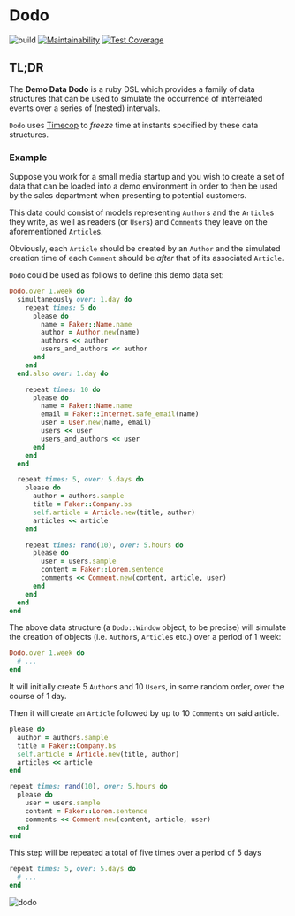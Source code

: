 # Dodo


![build](https://travis-ci.org/TomFinill/dodo.svg?branch=master) [![Maintainability](https://api.codeclimate.com/v1/badges/42198ebf17bf127e0da6/maintainability)](https://codeclimate.com/github/TomFinill/dodo/maintainability) [![Test Coverage](https://api.codeclimate.com/v1/badges/42198ebf17bf127e0da6/test_coverage)](https://codeclimate.com/github/TomFinill/dodo/test_coverage)

## TL;DR

The **Demo Data Dodo** is a ruby DSL which provides a 
family of data structures that can be used to simulate the occurrence of 
interrelated events over a series of (nested) intervals.

`Dodo` uses [Timecop](https://github.com/travisjeffery/timecop) to _freeze_ 
time at instants specified by these data structures.

### Example

Suppose you work for a small media startup and you wish to create a set of data
that can be loaded into a demo environment in order to then be used by the sales 
department when presenting to potential customers.

This data could consist of models representing `Author`s and the `Article`s they 
write, as well as readers (or `User`s) and `Comment`s they leave on the 
aforementioned `Article`s.

Obviously, each `Article` should be created by an `Author` and the simulated
 creation time of each `Comment` should be _after_ that of its associated 
 `Article`.

`Dodo` could be used as follows to define this demo data set:

```ruby
Dodo.over 1.week do
  simultaneously over: 1.day do
    repeat times: 5 do
      please do
        name = Faker::Name.name
        author = Author.new(name)
        authors << author
        users_and_authors << author
      end
    end
  end.also over: 1.day do

    repeat times: 10 do
      please do
        name = Faker::Name.name
        email = Faker::Internet.safe_email(name)
        user = User.new(name, email)
        users << user
        users_and_authors << user
      end
    end
  end

  repeat times: 5, over: 5.days do
    please do
      author = authors.sample
      title = Faker::Company.bs
      self.article = Article.new(title, author)
      articles << article
    end

    repeat times: rand(10), over: 5.hours do
      please do
        user = users.sample
        content = Faker::Lorem.sentence
        comments << Comment.new(content, article, user)
      end
    end
  end
end
```
 
The above data structure (a `Dodo::Window` object, to be precise) will 
simulate the creation of objects (i.e. `Author`s, `Article`s etc.) over a
period of 1 week:

```ruby
Dodo.over 1.week do
  # ... 
end
```

It will initially create 5 `Author`s and 10 `User`s, in some random order,
over the course of 1 day. 

Then it will create an `Article` followed by up to 10 `Comment`s on said article.

```ruby
please do
  author = authors.sample
  title = Faker::Company.bs
  self.article = Article.new(title, author)
  articles << article
end

repeat times: rand(10), over: 5.hours do
  please do
    user = users.sample
    content = Faker::Lorem.sentence
    comments << Comment.new(content, article, user)
  end
end
```

This step will be repeated a total of five times over a period of
5 days

```ruby
repeat times: 5, over: 5.days do
  # ...  
end
```

![dodo](https://upload.wikimedia.org/wikipedia/commons/thumb/b/bf/Dodo_%28PSF%29.png/203px-Dodo_%28PSF%29.png)

